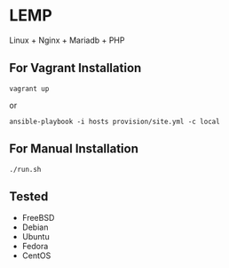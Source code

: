 LEMP
===

Linux + Nginx + Mariadb + PHP

## For Vagrant Installation

```
vagrant up
```
or

```
ansible-playbook -i hosts provision/site.yml -c local
```

## For Manual Installation

```
./run.sh

```

## Tested

- FreeBSD
- Debian
- Ubuntu
- Fedora
- CentOS

